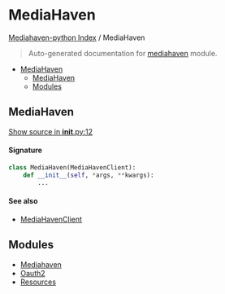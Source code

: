# MediaHaven

[Mediahaven-python Index](../README.md#mediahaven-python-index) /
MediaHaven

> Auto-generated documentation for [mediahaven](../../mediahaven/__init__.py) module.

- [MediaHaven](#mediahaven)
  - [MediaHaven](#mediahaven-1)
  - [Modules](#modules)

## MediaHaven

[Show source in __init__.py:12](../../mediahaven/__init__.py#L12)

#### Signature

```python
class MediaHaven(MediaHavenClient):
    def __init__(self, *args, **kwargs):
        ...
```

#### See also

- [MediaHavenClient](./mediahaven.md#mediahavenclient)



## Modules

- [Mediahaven](./mediahaven.md)
- [Oauth2](./oauth2.md)
- [Resources](resources/index.md)